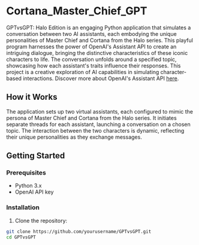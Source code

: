 # Cortana_Master_Chief_GPT

GPTvsGPT: Halo Edition is an engaging Python application that simulates a conversation between two AI assistants, each embodying the unique personalities of Master Chief and Cortana from the Halo series. This playful program harnesses the power of OpenAI's Assistant API to create an intriguing dialogue, bringing the distinctive characteristics of these iconic characters to life. The conversation unfolds around a specified topic, showcasing how each assistant's traits influence their responses. This project is a creative exploration of AI capabilities in simulating character-based interactions. Discover more about OpenAI's Assistant API [here](https://platform.openai.com/docs/assistants/overview).

## How it Works

The application sets up two virtual assistants, each configured to mimic the persona of Master Chief and Cortana from the Halo series. It initiates separate threads for each assistant, launching a conversation on a chosen topic. The interaction between the two characters is dynamic, reflecting their unique personalities as they exchange messages.

## Getting Started

### Prerequisites

- Python 3.x
- OpenAI API key

### Installation

1. Clone the repository:

```bash
git clone https://github.com/yourusername/GPTvsGPT.git
cd GPTvsGPT

